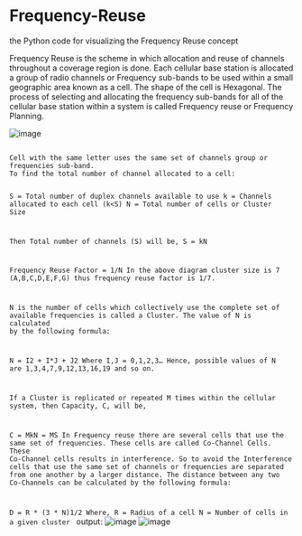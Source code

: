# Frequency-Reuse
the Python code for visualizing the Frequency Reuse concept


<article>
Frequency Reuse is the scheme in which allocation and reuse of channels throughout a coverage region is done. Each cellular base station is allocated a group of radio channels or Frequency sub-bands to be used within a small geographic area known as a cell. The shape of the cell is Hexagonal. The process of selecting and allocating the frequency sub-bands for all of the cellular base station within a system is called Frequency reuse or Frequency Planning.
</article>


![image](https://user-images.githubusercontent.com/79093527/215267895-8b674082-7dfd-4541-9c56-a7890e0d51f7.png)


<code>
Cell with the same letter uses the same set of channels group or frequencies sub-band.
To find the total number of channel allocated to a cell:
 
S = Total number of duplex channels available to use
k = Channels allocated to each cell (k<S)
N = Total number of cells or Cluster Size

Then Total number of channels (S) will be,
S = kN 

Frequency Reuse Factor = 1/N
In the above diagram cluster size is 7 (A,B,C,D,E,F,G) thus frequency reuse factor is 1/7.

N is the number of cells which collectively use the complete set of available frequencies is called a Cluster. The value of N is calculated by the following formula:

N = I2 + I*J + J2 
Where I,J = 0,1,2,3…
Hence, possible values of N are 1,3,4,7,9,12,13,16,19 and so on.

If a Cluster is replicated or repeated M times within the cellular system, then Capacity, C, will be,

C = MkN = MS
In Frequency reuse there are several cells that use the same set of frequencies. These cells are called Co-Channel Cells. These Co-Channel cells results in interference. So to avoid the Interference cells that use the same set of channels or frequencies are separated from one another by a larger distance. The distance between any two Co-Channels can be calculated by the following formula:

 D = R * (3 * N)1/2
Where,
R = Radius of a cell
N = Number of cells in a given cluster
</code>
 output:
![image](https://user-images.githubusercontent.com/79093527/215268095-f1674f4e-7f67-4d38-8211-505e356a6265.png)
![image](https://user-images.githubusercontent.com/79093527/215268123-eb78c41e-6dd2-4b23-a5b2-63996ffcb693.png)
